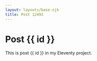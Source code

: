 ```yaml
---
layout: layouts/base.njk
title: Post 12493
---
```


# Post {{ id }}

This is post {{ id }} in my Eleventy project.

